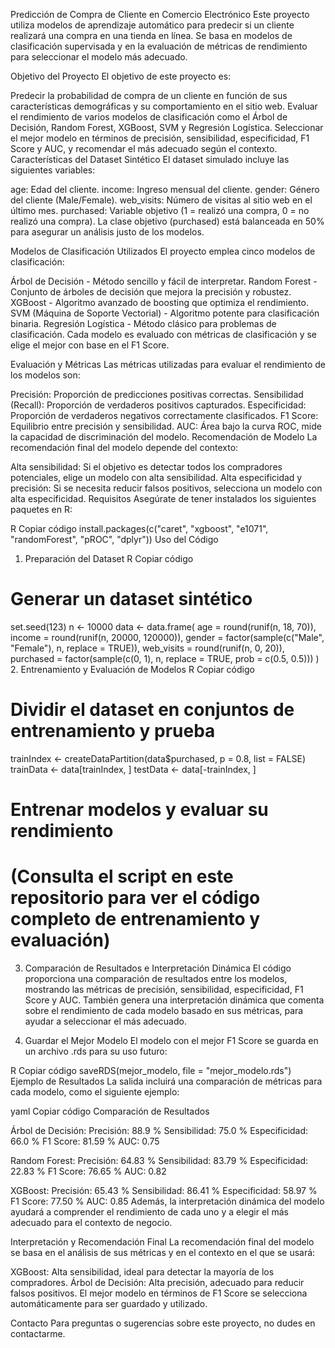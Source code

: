 Predicción de Compra de Cliente en Comercio Electrónico
Este proyecto utiliza modelos de aprendizaje automático para predecir si un cliente realizará una compra en una tienda en línea. Se basa en modelos de clasificación supervisada y en la evaluación de métricas de rendimiento para seleccionar el modelo más adecuado.

Objetivo del Proyecto
El objetivo de este proyecto es:

Predecir la probabilidad de compra de un cliente en función de sus características demográficas y su comportamiento en el sitio web.
Evaluar el rendimiento de varios modelos de clasificación como el Árbol de Decisión, Random Forest, XGBoost, SVM y Regresión Logística.
Seleccionar el mejor modelo en términos de precisión, sensibilidad, especificidad, F1 Score y AUC, y recomendar el más adecuado según el contexto.
Características del Dataset Sintético
El dataset simulado incluye las siguientes variables:

age: Edad del cliente.
income: Ingreso mensual del cliente.
gender: Género del cliente (Male/Female).
web_visits: Número de visitas al sitio web en el último mes.
purchased: Variable objetivo (1 = realizó una compra, 0 = no realizó una compra).
La clase objetivo (purchased) está balanceada en 50% para asegurar un análisis justo de los modelos.

Modelos de Clasificación Utilizados
El proyecto emplea cinco modelos de clasificación:

Árbol de Decisión - Método sencillo y fácil de interpretar.
Random Forest - Conjunto de árboles de decisión que mejora la precisión y robustez.
XGBoost - Algoritmo avanzado de boosting que optimiza el rendimiento.
SVM (Máquina de Soporte Vectorial) - Algoritmo potente para clasificación binaria.
Regresión Logística - Método clásico para problemas de clasificación.
Cada modelo es evaluado con métricas de clasificación y se elige el mejor con base en el F1 Score.

Evaluación y Métricas
Las métricas utilizadas para evaluar el rendimiento de los modelos son:

Precisión: Proporción de predicciones positivas correctas.
Sensibilidad (Recall): Proporción de verdaderos positivos capturados.
Especificidad: Proporción de verdaderos negativos correctamente clasificados.
F1 Score: Equilibrio entre precisión y sensibilidad.
AUC: Área bajo la curva ROC, mide la capacidad de discriminación del modelo.
Recomendación de Modelo
La recomendación final del modelo depende del contexto:

Alta sensibilidad: Si el objetivo es detectar todos los compradores potenciales, elige un modelo con alta sensibilidad.
Alta especificidad y precisión: Si se necesita reducir falsos positivos, selecciona un modelo con alta especificidad.
Requisitos
Asegúrate de tener instalados los siguientes paquetes en R:

R
Copiar código
install.packages(c("caret", "xgboost", "e1071", "randomForest", "pROC", "dplyr"))
Uso del Código
1. Preparación del Dataset
R
Copiar código
# Generar un dataset sintético
set.seed(123)
n <- 10000
data <- data.frame(
  age = round(runif(n, 18, 70)),
  income = round(runif(n, 20000, 120000)),
  gender = factor(sample(c("Male", "Female"), n, replace = TRUE)),
  web_visits = round(runif(n, 0, 20)),
  purchased = factor(sample(c(0, 1), n, replace = TRUE, prob = c(0.5, 0.5))) 
)
2. Entrenamiento y Evaluación de Modelos
R
Copiar código
# Dividir el dataset en conjuntos de entrenamiento y prueba
trainIndex <- createDataPartition(data$purchased, p = 0.8, list = FALSE)
trainData <- data[trainIndex, ]
testData <- data[-trainIndex, ]

# Entrenar modelos y evaluar su rendimiento
# (Consulta el script en este repositorio para ver el código completo de entrenamiento y evaluación)
3. Comparación de Resultados e Interpretación Dinámica
El código proporciona una comparación de resultados entre los modelos, mostrando las métricas de precisión, sensibilidad, especificidad, F1 Score y AUC. También genera una interpretación dinámica que comenta sobre el rendimiento de cada modelo basado en sus métricas, para ayudar a seleccionar el más adecuado.

4. Guardar el Mejor Modelo
El modelo con el mejor F1 Score se guarda en un archivo .rds para su uso futuro:

R
Copiar código
saveRDS(mejor_modelo, file = "mejor_modelo.rds")
Ejemplo de Resultados
La salida incluirá una comparación de métricas para cada modelo, como el siguiente ejemplo:

yaml
Copiar código
Comparación de Resultados

Árbol de Decisión:
Precisión: 88.9 %
Sensibilidad: 75.0 %
Especificidad: 66.0 %
F1 Score: 81.59 %
AUC: 0.75

Random Forest:
Precisión: 64.83 %
Sensibilidad: 83.79 %
Especificidad: 22.83 %
F1 Score: 76.65 %
AUC: 0.82

XGBoost:
Precisión: 65.43 %
Sensibilidad: 86.41 %
Especificidad: 58.97 %
F1 Score: 77.50 %
AUC: 0.85
Además, la interpretación dinámica del modelo ayudará a comprender el rendimiento de cada uno y a elegir el más adecuado para el contexto de negocio.

Interpretación y Recomendación Final
La recomendación final del modelo se basa en el análisis de sus métricas y en el contexto en el que se usará:

XGBoost: Alta sensibilidad, ideal para detectar la mayoría de los compradores.
Árbol de Decisión: Alta precisión, adecuado para reducir falsos positivos.
El mejor modelo en términos de F1 Score se selecciona automáticamente para ser guardado y utilizado.

Contacto
Para preguntas o sugerencias sobre este proyecto, no dudes en contactarme.

